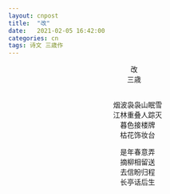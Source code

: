 ```yaml
---
layout: cnpost
title:  "改"
date:   2021-02-05 16:42:00
categories: cn
tags: 诗文 三歳作
---
```


<center>
改<br>
三歳<br>
<br>

&emsp;烟波袅袅山眠雪<br>
&emsp;江林重叠人踪灭<br>
&emsp;暮色接楼牌<br>
&emsp;枯花饰妆台<br>

&emsp;是年春意弄<br>
&emsp;摘柳相留送<br>
&emsp;去信盼归程<br>
&emsp;长亭话后生<br>
</center>


